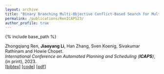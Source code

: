 ```yaml
---
layout: archive
title: "Binary Branching Multi-Objective Conflict-Based Search for Multi-Agent Path Finding"
permalink: /publications/RenICAPS23/
author_profile: true
---
```


{% include base_path %}

Zhongqiang Ren,  **Jiaoyang Li**, Han Zhang, Sven Koenig, Sivakumar Rathinam and Howie Choset.      
<i>International Conference on Automated Planning and Scheduling (**ICAPS**)</i>, (in print), 2023.     
[<a href="javascript:void(0)" onclick="(function(target, id) { if ($('#' + id).css('display') == 'block') { $('#' + id).hide('fast'); $(target).text('bibtex') } else { $('#' + id).show('fast'); $(target).text('bibtex▲') } })(this, 'bibtex-RenICAPS23');">bibtex</a>]
[[code](https://github.com/wonderren/public_bbmocbs)]
[[pdf](https://jiaoyangli.me/files/RenICAPS23.pdf)]
<div id="bibtex-RenICAPS23" style="display:none">
<pre>@inproceedings{RenICAPS23,
  author    = {Zhongqiang Ren and Jiaoyang Li and Han Zhang and Sven Koenig and Sivakumar Rathinam and Howie Choset},
  title     = {Binary Branching Multi-Objective Conflict-Based Search for Multi-Agent Path Finding},
  booktitle = {Proceedings of the International Conference on Automated Planning and Scheduling (ICAPS)},
  year      = {2023}
}
</pre></div>  